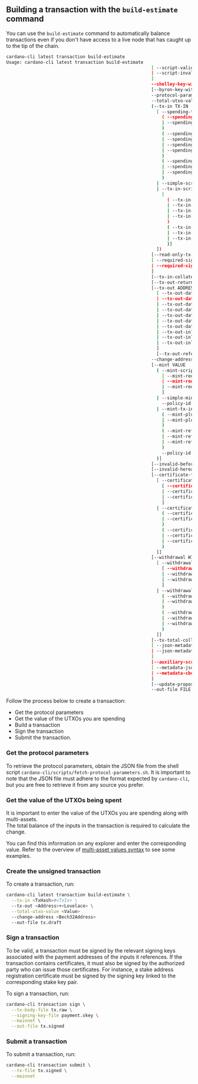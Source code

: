 
## Building a transaction with the `build-estimate` command

You can use the `build-estimate` command to automatically balance transactions even if you don't have access to a live node that has caught up to the tip of the chain. 
 
```bash
cardano-cli latest transaction build-estimate                                                    
Usage: cardano-cli latest transaction build-estimate 
                                                       [ --script-valid
                                                       | --script-invalid
                                                       ]
                                                       --shelley-key-witnesses INT
                                                       [--byron-key-witnesses Int]
                                                       --protocol-params-file FILE
                                                       --total-utxo-value VALUE
                                                       (--tx-in TX-IN
                                                         [ --spending-tx-in-reference TX-IN
                                                           ( --spending-plutus-script-v2
                                                           | --spending-plutus-script-v3
                                                           )
                                                           ( --spending-reference-tx-in-datum-cbor-file CBOR FILE
                                                           | --spending-reference-tx-in-datum-file JSON FILE
                                                           | --spending-reference-tx-in-datum-value JSON VALUE
                                                           | --spending-reference-tx-in-inline-datum-present
                                                           )
                                                           ( --spending-reference-tx-in-redeemer-cbor-file CBOR FILE
                                                           | --spending-reference-tx-in-redeemer-file JSON FILE
                                                           | --spending-reference-tx-in-redeemer-value JSON VALUE
                                                           )
                                                         | --simple-script-tx-in-reference TX-IN
                                                         | --tx-in-script-file FILE
                                                           [
                                                             ( --tx-in-datum-cbor-file CBOR FILE
                                                             | --tx-in-datum-file JSON FILE
                                                             | --tx-in-datum-value JSON VALUE
                                                             | --tx-in-inline-datum-present
                                                             )
                                                             ( --tx-in-redeemer-cbor-file CBOR FILE
                                                             | --tx-in-redeemer-file JSON FILE
                                                             | --tx-in-redeemer-value JSON VALUE
                                                             )]
                                                         ])
                                                       [--read-only-tx-in-reference TX-IN]
                                                       [ --required-signer FILE
                                                       | --required-signer-hash HASH
                                                       ]
                                                       [--tx-in-collateral TX-IN]
                                                       [--tx-out-return-collateral ADDRESS VALUE]
                                                       [--tx-out ADDRESS VALUE
                                                         [ --tx-out-datum-hash HASH
                                                         | --tx-out-datum-hash-cbor-file CBOR FILE
                                                         | --tx-out-datum-hash-file JSON FILE
                                                         | --tx-out-datum-hash-value JSON VALUE
                                                         | --tx-out-datum-embed-cbor-file CBOR FILE
                                                         | --tx-out-datum-embed-file JSON FILE
                                                         | --tx-out-datum-embed-value JSON VALUE
                                                         | --tx-out-inline-datum-cbor-file CBOR FILE
                                                         | --tx-out-inline-datum-file JSON FILE
                                                         | --tx-out-inline-datum-value JSON VALUE
                                                         ]
                                                         [--tx-out-reference-script-file FILE]]
                                                       --change-address ADDRESS
                                                       [--mint VALUE
                                                         ( --mint-script-file FILE
                                                           [ --mint-redeemer-cbor-file CBOR FILE
                                                           | --mint-redeemer-file JSON FILE
                                                           | --mint-redeemer-value JSON VALUE
                                                           ]
                                                         | --simple-minting-script-tx-in-reference TX-IN
                                                           --policy-id HASH
                                                         | --mint-tx-in-reference TX-IN
                                                           ( --mint-plutus-script-v2
                                                           | --mint-plutus-script-v3
                                                           )
                                                           ( --mint-reference-tx-in-redeemer-cbor-file CBOR FILE
                                                           | --mint-reference-tx-in-redeemer-file JSON FILE
                                                           | --mint-reference-tx-in-redeemer-value JSON VALUE
                                                           )
                                                           --policy-id HASH
                                                         )]
                                                       [--invalid-before SLOT]
                                                       [--invalid-hereafter SLOT]
                                                       [--certificate-file FILE
                                                         [ --certificate-script-file FILE
                                                           [ --certificate-redeemer-cbor-file CBOR FILE
                                                           | --certificate-redeemer-file JSON FILE
                                                           | --certificate-redeemer-value JSON VALUE
                                                           ]
                                                         | --certificate-tx-in-reference TX-IN
                                                           ( --certificate-plutus-script-v2
                                                           | --certificate-plutus-script-v3
                                                           )
                                                           ( --certificate-reference-tx-in-redeemer-cbor-file CBOR FILE
                                                           | --certificate-reference-tx-in-redeemer-file JSON FILE
                                                           | --certificate-reference-tx-in-redeemer-value JSON VALUE
                                                           )
                                                         ]]
                                                       [--withdrawal WITHDRAWAL
                                                         [ --withdrawal-script-file FILE
                                                           [ --withdrawal-redeemer-cbor-file CBOR FILE
                                                           | --withdrawal-redeemer-file JSON FILE
                                                           | --withdrawal-redeemer-value JSON VALUE
                                                           ]
                                                         | --withdrawal-tx-in-reference TX-IN
                                                           ( --withdrawal-plutus-script-v2
                                                           | --withdrawal-plutus-script-v3
                                                           )
                                                           ( --withdrawal-reference-tx-in-redeemer-cbor-file CBOR FILE
                                                           | --withdrawal-reference-tx-in-redeemer-file JSON FILE
                                                           | --withdrawal-reference-tx-in-redeemer-value JSON VALUE
                                                           )
                                                         ]]
                                                       [--tx-total-collateral INTEGER]
                                                       [ --json-metadata-no-schema
                                                       | --json-metadata-detailed-schema
                                                       ]
                                                       [--auxiliary-script-file FILE]
                                                       [ --metadata-json-file FILE
                                                       | --metadata-cbor-file FILE
                                                       ]
                                                       [--update-proposal-file FILE]
                                                       --out-file FILE
```
 
Follow the process below to create a transaction: 
 
* Get the protocol parameters
* Get the value of the UTXOs you are spending
* Build a transaction
* Sign the transaction
* Submit the transaction.
 
### Get the protocol parameters
 
To retrieve the protocol parameters, obtain the JSON file from the shell script `cardano-cli/scripts/fetch-protocol-parameters.sh`. It is important to note that the JSON file must adhere to the format expected by `cardano-cli`, but you are free to retrieve it from any source you prefer.
 
### Get the value of the UTXOs being spent
 
It is important to enter the value of the UTXOs you are spending along with multi-assets.  
The total balance of the inputs in the transaction is required to calculate the change.
 
You can find this information on any explorer and enter the corresponding value. Refer to the overview of [multi-asset values syntax](https://github.com/input-output-hk/cardano-node-wiki/blob/main/docs/reference/native-tokens/02-getting-started.md#syntax-of-multi-asset-values)
to see some examples.
 
### Create the unsigned transaction
 
To create a transaction, run:
 
```bash
cardano-cli latest transaction build-estimate \
  --tx-in <TxHash>#<TxIx> \
  --tx-out <Address>+<Lovelace> \
  --total-utxo-value <Value>
  --change-address <Bech32Address>
  --out-file tx.draft
```
### Sign a transaction
 
To be valid, a transaction must be signed by the relevant signing keys associated with the payment addresses of the inputs it references. If the transaction contains certificates, it must also be signed by the authorized party who can issue those certificates. For instance, a stake address registration certificate must be signed by the signing key linked to the corresponding stake key pair.

To sign a transaction, run:
 
```bash
cardano-cli transaction sign \
  --tx-body-file tx.raw \
  --signing-key-file payment.skey \
  --mainnet \
  --out-file tx.signed
```
 
### Submit a transaction

To submit a transaction, run:
 
```bash
cardano-cli transaction submit \
  --tx-file tx.signed \
  --mainnet
```

